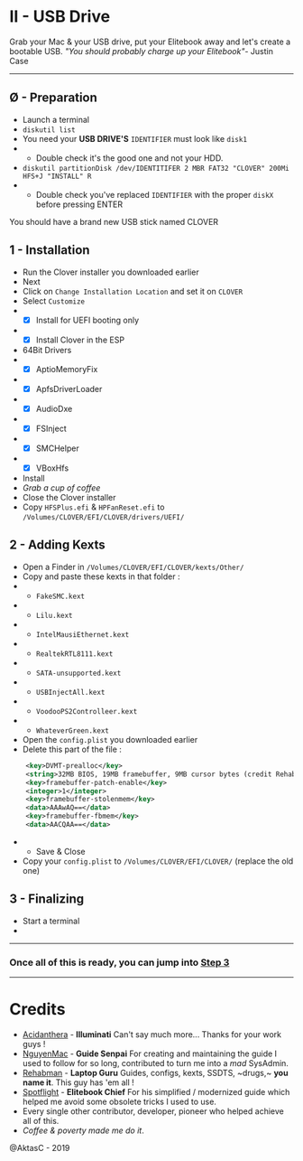 # II - USB Drive

Grab your Mac & your USB drive, put your Elitebook away and let's create a bootable USB.
_"You should probably charge up your Elitebook"_- Justin Case

--------------------------------------------------------------------------------

## Ø - Preparation
- Launch a terminal
- `diskutil list`
- You need your **USB DRIVE'S** `IDENTIFIER` must look like `disk1`
- - Double check it's the good one and not your HDD.
- `diskutil partitionDisk /dev/IDENTITIFER 2 MBR FAT32 "CLOVER" 200Mi HFS+J "INSTALL" R`
- - Double check you've replaced `IDENTIFIER` with the proper `diskX` before pressing ENTER

You should have a brand new USB stick named CLOVER

## 1 - Installation
- Run the Clover installer you downloaded earlier
- Next
- Click on `Change Installation Location` and set it on `CLOVER`
- Select `Customize`
- - [x] Install for UEFI booting only
- - [x] Install Clover in the ESP
- 64Bit Drivers
- - [x] AptioMemoryFix
- - [x] ApfsDriverLoader
- - [x] AudioDxe
- - [x] FSInject
- - [x] SMCHelper
- - [x] VBoxHfs
- Install
- _Grab a cup of coffee_
- Close the Clover installer
- Copy `HFSPlus.efi` & `HPFanReset.efi` to `/Volumes/CLOVER/EFI/CLOVER/drivers/UEFI/`

## 2 - Adding Kexts
- Open a Finder in `/Volumes/CLOVER/EFI/CLOVER/kexts/Other/`
- Copy and paste these kexts in that folder :
- - `FakeSMC.kext`
- - `Lilu.kext`
- - `IntelMausiEthernet.kext`
- - `RealtekRTL8111.kext`
- - `SATA-unsupported.kext`
- - `USBInjectAll.kext`
- - `VoodooPS2Controlleer.kext`
- - `WhateverGreen.kext`
- Open the `config.plist` you downloaded earlier
- Delete this part of the file :
```XML
    <key>DVMT-prealloc</key>
    <string>32MB BIOS, 19MB framebuffer, 9MB cursor bytes (credit RehabMan)</string>
    <key>framebuffer-patch-enable</key>
    <integer>1</integer>
    <key>framebuffer-stolenmem</key>
    <data>AAAwAQ==</data>
    <key>framebuffer-fbmem</key>
    <data>AACQAA==</data>
```
- - Save & Close
- Copy your `config.plist` to `/Volumes/CLOVER/EFI/CLOVER/` (replace the old one)

## 3 - Finalizing
- Start a terminal
- ` `
--------------------------------------------------------------------------------

### Once all of this is ready, you can jump into [Step 3](/III-INSTALLATION/README.md)

--------------------------------------------------------------------------------

# Credits

- [Acidanthera](https://github.com/acidanthera/) - **Illuminati** Can't say much more... Thanks for your work guys !
- [NguyenMac](https://www.tonymacx86.com/members/nguyenmac.598852/) - **Guide Senpai** For creating and maintaining the guide I used to follow for so long, contributed to turn me into a _mad_ SysAdmin.
- [Rehabman](https://github.com/rehabman) - **Laptop Guru** Guides, configs, kexts, SSDTS, ~drugs,~ **you name it**. This guy has 'em all !
- [Spotflight](https://www.tonymacx86.com/members/spotflight.1654314/) - **Elitebook Chief** For his simplified / modernized guide which helped me avoid some obsolete tricks I used to use.
- Every single other contributor, developer, pioneer who helped achieve all of this.
- _Coffee & poverty made me do it_.

@AktasC - 2019
